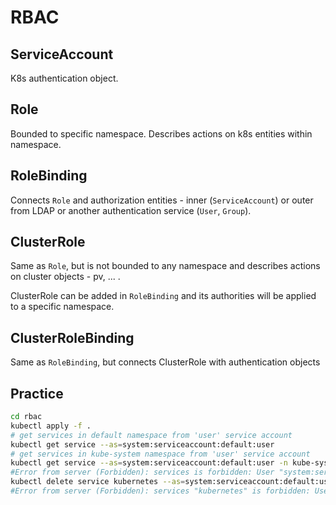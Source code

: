 # RBAC

## ServiceAccount

K8s authentication object.

## Role

Bounded to specific namespace. Describes actions on k8s entities within namespace. 

## RoleBinding

Connects `Role` and authorization entities - inner (`ServiceAccount`) or outer from LDAP or another 
authentication service (`User`, `Group`).

## ClusterRole

Same as `Role`, but is not bounded to any namespace and describes actions on cluster objects - pv, ... .

ClusterRole can be added in `RoleBinding` and its authorities will be applied to a specific namespace.

## ClusterRoleBinding

Same as `RoleBinding`, but connects ClusterRole with authentication objects

## Practice

```bash
cd rbac
kubectl apply -f .
# get services in default namespace from 'user' service account
kubectl get service --as=system:serviceaccount:default:user
# get services in kube-system namespace from 'user' service account
kubectl get service --as=system:serviceaccount:default:user -n kube-system
#Error from server (Forbidden): services is forbidden: User "system:serviceaccount:default:user" cannot list resource "services" in API group "" in the namespace "kube-system"
kubectl delete service kubernetes --as=system:serviceaccount:default:user
#Error from server (Forbidden): services "kubernetes" is forbidden: User "system:serviceaccount:default:user" cannot delete resource "services" in API group "" in the namespace "default"
```